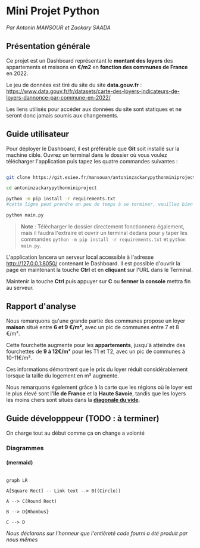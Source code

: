 # Mini Projet Python

*Par Antonin MANSOUR et Zackary SAADA*

  

## Présentation générale

  

Ce projet est un Dashboard représentant le **montant des loyers** des appartements et maisons en **€/m2** en **fonction des communes de France** en 2022.

  

Le jeu de données est tiré du site du site **data.gouv.fr** : https://www.data.gouv.fr/fr/datasets/carte-des-loyers-indicateurs-de-loyers-dannonce-par-commune-en-2022/

Les liens utilisés pour accéder aux données du site sont statiques et ne seront donc jamais soumis aux changements.

  

## Guide utilisateur

Pour déployer le Dashboard, il est préférable que **Git** soit installé sur la machine cible. Ouvrez un terminal dans le dossier où vous voulez télécharger l'application puis tapez les quatre commandes suivantes :

```bash

git clone https://git.esiee.fr/mansouan/antoninzackarypythonminiproject.git

cd antoninzackarypythonminiproject

python -m pip install -r requirements.txt
#cette ligne peut prendre un peu de temps à se terminer, veuillez bien patienter le téléchargement avant de lancer la suivante

python main.py

```

> **Note** : Télécharger le dossier directement fonctionnera également, mais il faudra l'extraire et ouvrir un terminal dedans pour y taper les commandes `python -m pip install -r requirements.txt` et `python main.py`.

  

L'application lancera un serveur local accessible à l'adresse http://127.0.0.1:8050/ contenant le Dashboard. Il est possible d'ouvrir la page en maintenant la touche **Ctrl** et en **cliquant** sur l'URL dans le Terminal.

  

Maintenir la touche **Ctrl** puis appuyer sur **C** ou **fermer la console** mettra fin au serveur.

  

## Rapport d'analyse

Nous remarquons qu'une grande partie des communes propose un loyer **maison** situé entre **6 et 9 €/m²**, avec un pic de communes entre 7 et 8 €/m².

Cette fourchette augmente pour les **appartements**, jusqu'à atteindre des fourchettes de **9 à 12€/m²** pour les T1 et T2, avec un pic de communes à 10-11€/m².

Ces informations démontrent que le prix du loyer réduit considérablement lorsque la taille du logement en m² augmente.

  

Nous remarquons également grâce à la carte que les régions où le loyer est le plus élevé sont l'**Ile de France** et la **Haute Savoie**, tandis que les loyers les moins chers sont situés dans la **[diagonale du vide](https://fr.wikipedia.org/wiki/Diagonale_du_vide)**.

  

## Guide développpeur (TODO : à terminer)

On charge tout au début comme ça on change a volonté

  

### Diagrammes

#### (mermaid)

  

```mermaid

graph LR

A[Square Rect] -- Link text --> B((Circle))

A --> C(Round Rect)

B --> D{Rhombus}

C --> D

```

*Nous déclarons sur l’honneur que l'entièreté code fourni a été produit par nous mêmes*
